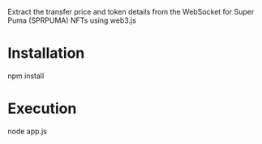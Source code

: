 Extract the transfer price and token details from the WebSocket for Super Puma (SPRPUMA) NFTs using web3.js

# Installation

npm install

# Execution

node app.js
